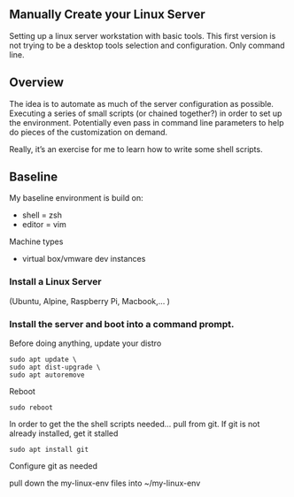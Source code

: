 ## Manually Create your Linux Server
Setting up a linux server workstation with basic tools.
This first version is not trying to be a desktop tools selection and configuration. Only command line.

## Overview

The idea is to automate as much of the server configuration as possible. Executing a series of small scripts (or chained together?) in order to set up the environment. Potentially even pass in command line parameters to help do pieces of the customization on demand.

Really, it’s an exercise for me to learn how to write some shell scripts.

## Baseline 

My baseline environment is build on:
* shell = zsh
* editor = vim

Machine types
* virtual box/vmware dev instances

### Install a Linux Server
(Ubuntu, Alpine, Raspberry Pi, Macbook,... )

### Install the server and boot into a command prompt. 

Before doing anything, update your distro

```shell
sudo apt update \
sudo apt dist-upgrade \
sudo apt autoremove
```

Reboot
```shell
sudo reboot
``` 

In order to get the the shell scripts needed… pull from git. If git is not already installed, get it stalled 

```shell
sudo apt install git
```

Configure git as needed

pull down the my-linux-env files into ~/my-linux-env

```shell

```

